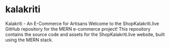 # kalakriti
Kalakriti - An E-Commerce for Artisans Welcome to the ShopKalakriti.live GitHub repository for the MERN e-commerce project! This repository contains the source code and assets for the ShopKalakriti.live website, built using the MERN stack.
